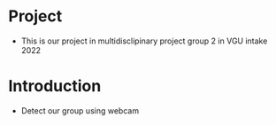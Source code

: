 # Project
- This is our project in multidisclipinary project group 2 in VGU intake 2022

# Introduction 
- Detect our group using webcam 
